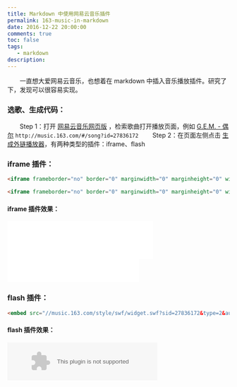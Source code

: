 ```yaml
---
title: Markdown 中使用网易云音乐插件
permalink: 163-music-in-markdown
date: 2016-12-22 20:00:00
comments: true
toc: false
tags: 
   - markdown
description: 
---
```


&emsp;&emsp;一直想大爱网易云音乐，也想着在 markdown 中插入音乐播放插件。研究了下，发现可以很容易实现。

<!-- more -->
### 选歌、生成代码：
&emsp;&emsp;Step 1：打开 [网易云音乐网页版](http://music.163.com/) ，检索歌曲打开播放页面，例如 [G.E.M. - 偶尔](http://music.163.com/#/song?id=27836172) `http://music.163.com/#/song?id=27836172`
&emsp;&emsp;Step 2：在页面左侧点击 [生成外链播放器](http://music.163.com/#/outchain/2/27836172/)，有两种类型的插件：iframe、flash

### iframe 插件：
``` html
<iframe frameborder="no" border="0" marginwidth="0" marginheight="0" width=330 height=86 src="//music.163.com/outchain/player?type=2&id=27836172&auto=0&height=66"></iframe>

<iframe frameborder="no" border="0" marginwidth="0" marginheight="0" width="298" height="52" src="//music.163.com/outchain/player?type=2&id=27836172&auto=0&height=32"></iframe>
```

#### iframe 插件效果：
<iframe frameborder="no" border="0" marginwidth="0" marginheight="0" width=330 height=86 src="//music.163.com/outchain/player?type=2&id=27836172&auto=0&height=66"></iframe>
<br />
<iframe frameborder="no" border="0" marginwidth="0" marginheight="0" width="298" height="52" src="//music.163.com/outchain/player?type=2&id=27836172&auto=0&height=32"></iframe>

### flash 插件：
``` html
<embed src="//music.163.com/style/swf/widget.swf?sid=27836172&type=2&auto=0&width=320&height=66" width="340" height="86"  allowNetworking="all"></embed>
```
#### flash 插件效果：
<embed src="//music.163.com/style/swf/widget.swf?sid=27836172&type=2&auto=0&width=320&height=66" width="340" height="86"  allowNetworking="all"></embed>
